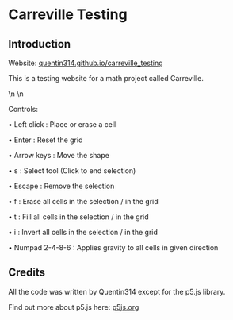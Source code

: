 # Carreville Testing

## Introduction

Website: [quentin314.github.io/carreville_testing](https://quentin314.github.io/carreville_testing)

This is a testing website for a math project called Carreville.

\n
\n

Controls:

• Left click : Place or erase a cell

• Enter : Reset the grid

• Arrow keys : Move the shape

• s : Select tool (Click to end selection)

• Escape : Remove the selection

• f : Erase all cells in the selection / in the grid

• t : Fill all cells in the selection / in the grid

• i : Invert all cells in the selection / in the grid

• Numpad 2-4-8-6 : Applies gravity to all cells in given direction




## Credits

All the code was written by Quentin314 except for the p5.js library.

Find out more about p5.js here: [p5js.org](https://p5js.org)
